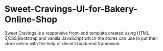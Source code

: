 # Sweet-Cravings-UI-for-Bakery-Online-Shop
Sweet Cravings is a responsive front-end template created using HTML 5,CSS,Bootstrap and vanilla JavaScript which the stores can use to put their store online with the help of decent back-end framework
